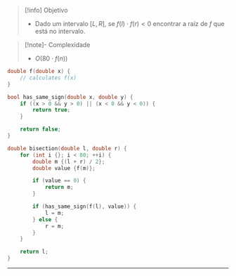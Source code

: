> [!info] Objetivo
> - Dado um intervalo $[L, R]$, se $f(l) \cdot f(r) < 0$ encontrar a raíz de $f$ que está no intervalo.

> [!note]- Complexidade
> - $O(80 \cdot f(n))$

```cpp
double f(double x) {
	// calculates f(x)
}

bool has_same_sign(double x, double y) {
	if ((x > 0 && y > 0) || (x < 0 && y < 0)) {
		return true;
	}

	return false;
}

double bisection(double l, double r) {
	for (int i {}; i < 80; ++i) {
		double m {(l + r) / 2};
		double value {f(m)};

		if (value == 0) {
			return m;
		}

		if (has_same_sign(f(l), value)) {
			l = m;
		} else {
			r = m;
		}
	}

	return l;
}
```

---